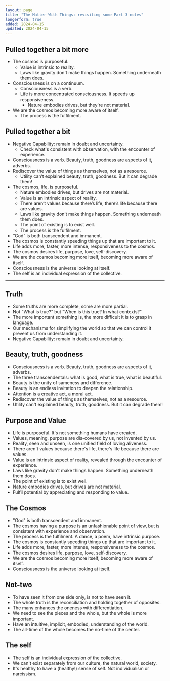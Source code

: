 ```yaml
---
layout: page
title: "The Matter With Things: revisiting some Part 3 notes"
longerform: true
added: 2024-04-15
updated: 2024-04-15
---
```


## Pulled together a bit more

- The cosmos is purposeful.
	- Value is intrinsic to reality.
	- Laws like gravity don't make things happen. Something underneath them does.
- Consciousness is on a continuum. 
	- Consciousness is a verb.
	- Life is more concentrated consciousness. It speeds up responsiveness.
		- Nature embodies drives, but they're not material.
- We are the cosmos becoming more aware of itself.
	- The process is the fulfilment.

## Pulled together a bit

- Negative Capability: remain in doubt and uncertainty.
	- Check what's consistent with observation, with the encounter of experience.
- Consciousness is a verb. Beauty, truth, goodness are aspects of it, adverbs.
- Rediscover the value of things as themselves, not as a resource.
	- Utility can’t explained beauty, truth, goodness. But it can degrade them!
- The cosmos, life, is purposeful. 
	- Nature embodies drives, but drives are not material.
	- Value is an intrinsic aspect of reality.
	- There aren’t values because there’s life, there’s life because there are values.
	- Laws like gravity don’t make things happen. Something underneath them does.
	- The point of existing is to exist well.
	- The process is the fulfilment.
- “God” is both transcendent and immanent.
- The cosmos is constantly speeding things up that are important to it.
- Life adds more, faster, more intense, responsiveness to the cosmos.
- The cosmos desires life, purpose, love, self-discovery.
- We are the cosmos becoming more itself, becoming more aware of itself.
- Consciousness is the universe looking at itself.
- The self is an individual expression of the collective.

---

## Truth

- Some truths are more complete, some are more partial. 
- Not "What is true?" but "When is this true? In what contexts?"
- The more important something is, the more difficult it is to grasp in language.
- Our mechanisms for simplifying the world so that we can control it prevent us from understanding it.
- Negative Capability: remain in doubt and uncertainty.

## Beauty, truth, goodness

- Consciousness is a verb. Beauty, truth, goodness are aspects of it, adverbs. 
- The three transcendentals: what is good, what is true, what is beautiful.
- Beauty is the unity of sameness and difference. 
- Beauty is an endless invitation to deepen the relationship.
- Attention is a creative act, a moral act.
- Rediscover the value of things as themselves, not as a resource.
- Utility can't explained beauty, truth, goodness. But it can degrade them!

## Purpose and Value

- Life is purposeful. It's not something humans have created.
- Values, meaning, purpose are dis-covered by us, not invented by us.
- Reality, seen and unseen, is one unified field of loving aliveness.
- There aren't values because there's life, there's life because there are values. 
- Value is an intrinsic aspect of reality, revealed through the encounter of experience.
- Laws like gravity don't make things happen. Something underneath them does.
- The point of existing is to exist well.
- Nature embodies drives, but drives are not material.
- Fulfil potential by appreciating and responding to value.

## The Cosmos

- "God" is both transcendent and immanent.
- The cosmos having a purpose is an unfashionable point of view, but is consistent with experience and observation.
- The process is the fulfilment. A dance, a poem, have intrinsic purpose.
- The cosmos is constantly speeding things up that are important to it. 
- Life adds more, faster, more intense, responsiveness to the cosmos. 
- The cosmos desires life, purpose, love, self-discovery.
- We are the cosmos becoming more itself, becoming more aware of itself.
- Consciousness is the universe looking at itself.

## Not-two

- To have seen it from one side only, is not to have seen it.
- The whole truth is the reconciliation and holding together of opposites.
- The many enhances the oneness with differentiation.
- We need to see the pieces and the whole, but the whole is more important.
- Have an intuitive, implicit, embodied, understanding of the world.
- The all-time of the whole becomes the no-time of the center.

## The self

- The self is an individual expression of the collective.
- We can't exist separately from our culture, the natural world, society.
- It's healthy to have a (healthy!) sense of self. Not individualism or narcissism.
